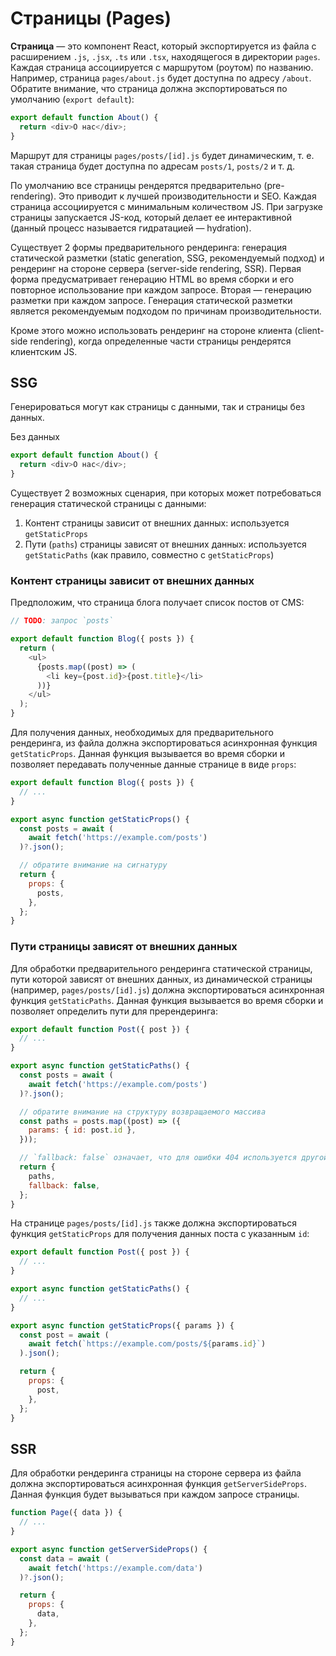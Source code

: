 # Страницы (Pages)

**Страница** — это компонент React, который экспортируется из файла с расширением `.js`, `.jsx`, `.ts` или `.tsx`, находящегося в директории `pages`. Каждая страница ассоциируется с маршрутом (роутом) по названию. Например, страница `pages/about.js` будет доступна по адресу `/about`. Обратите внимание, что страница должна экспортироваться по умолчанию (`export default`):

```js
export default function About() {
  return <div>О нас</div>;
}
```

Маршрут для страницы `pages/posts/[id].js` будет динамическим, т. е. такая страница будет доступна по адресам `posts/1`, `posts/2` и т. д.

По умолчанию все страницы рендерятся предварительно (pre-rendering). Это приводит к лучшей производительности и SEO. Каждая страница ассоциируется с минимальным количеством JS. При загрузке страницы запускается JS-код, который делает ее интерактивной (данный процесс называется гидратацией — hydration).

Существует 2 формы предварительного рендеринга: генерация статической разметки (static generation, SSG, рекомендуемый подход) и рендеринг на стороне сервера (server-side rendering, SSR). Первая форма предусматривает генерацию HTML во время сборки и его повторное использование при каждом запросе. Вторая — генерацию разметки при каждом запросе. Генерация статической разметки является рекомендуемым подходом по причинам производительности.

Кроме этого можно использовать рендеринг на стороне клиента (client-side rendering), когда определенные части страницы рендерятся клиентским JS.

## SSG

Генерироваться могут как страницы с данными, так и страницы без данных.

Без данных

```js
export default function About() {
  return <div>О нас</div>;
}
```

Существует 2 возможных сценария, при которых может потребоваться генерация статической страницы с данными:

1. Контент страницы зависит от внешних данных: используется `getStaticProps`
2. Пути (`paths`) страницы зависят от внешних данных: используется `getStaticPaths` (как правило, совместно с `getStaticProps`)

### Контент страницы зависит от внешних данных

Предположим, что страница блога получает список постов от CMS:

```js
// TODO: запрос `posts`

export default function Blog({ posts }) {
  return (
    <ul>
      {posts.map((post) => (
        <li key={post.id}>{post.title}</li>
      ))}
    </ul>
  );
}
```

Для получения данных, необходимых для предварительного рендеринга, из файла должна экспортироваться асинхронная функция `getStaticProps`. Данная функция вызывается во время сборки и позволяет передавать полученные данные странице в виде `props`:

```js
export default function Blog({ posts }) {
  // ...
}

export async function getStaticProps() {
  const posts = await (
    await fetch('https://example.com/posts')
  )?.json();

  // обратите внимание на сигнатуру
  return {
    props: {
      posts,
    },
  };
}
```

### Пути страницы зависят от внешних данных

Для обработки предварительного рендеринга статической страницы, пути которой зависят от внешних данных, из динамической страницы (например, `pages/posts/[id].js`) должна экспортироваться асинхронная функция `getStaticPaths`. Данная функция вызывается во время сборки и позволяет определить пути для пререндеринга:

```js
export default function Post({ post }) {
  // ...
}

export async function getStaticPaths() {
  const posts = await (
    await fetch('https://example.com/posts')
  )?.json();

  // обратите внимание на структуру возвращаемого массива
  const paths = posts.map((post) => ({
    params: { id: post.id },
  }));

  // `fallback: false` означает, что для ошибки 404 используется другой маршрут
  return {
    paths,
    fallback: false,
  };
}
```

На странице `pages/posts/[id].js` также должна экспортироваться функция `getStaticProps` для получения данных поста с указанным `id`:

```js
export default function Post({ post }) {
  // ...
}

export async function getStaticPaths() {
  // ...
}

export async function getStaticProps({ params }) {
  const post = await (
    await fetch(`https://example.com/posts/${params.id}`)
  ).json();

  return {
    props: {
      post,
    },
  };
}
```

## SSR

Для обработки рендеринга страницы на стороне сервера из файла должна экспортироваться асинхронная функция `getServerSideProps`. Данная функция будет вызываться при каждом запросе страницы.

```js
function Page({ data }) {
  // ...
}

export async function getServerSideProps() {
  const data = await (
    await fetch('https://example.com/data')
  )?.json();

  return {
    props: {
      data,
    },
  };
}
```
